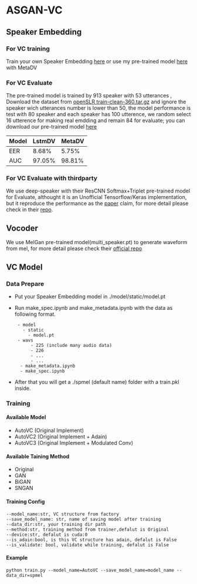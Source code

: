 # ASGAN-VC

## Speaker Embedding 

### For VC training

Train your own Speaker Embedding [here](https://github.com/licaiwang/d-vector) or use my pre-trained model [here](https://drive.google.com/file/d/1nF-nq4vb3PGOFp04iN2IC8jKVFeGCE5I/view?usp=sharing) with MetaDV

### For VC Evaluate

The pre-trained model is trained by 913 speaker with 53 utterances , Download the dataset from [openSLR train-clean-360.tar.gz](https://www.openslr.org/12) and ignore the speaker wich utterances number is lower than 50, the model performance is test with 80 speaker and each speaker has 100 utterence, we random select 16 utterence for making real emdding and remain 84 for evaluate; you can download our pre-trained model [here](https://drive.google.com/file/d/1WfJOhK0vFHKlZXZ66by142efYlDxq3jW/view?usp=sharing)

| Model | LstmDV | MetaDV |
| ----- | ------ | ------ |
| EER   | 8.68%  | 5.75%  |
| AUC   | 97.05% | 98.81% |

### For VC Evaluate with thirdparty

We use deep-speaker with their ResCNN Softmax+Triplet pre-trained model for Evaluate, althought it is an Unofficial Tensorflow/Keras implementation, but it reproduce the performance as the [paper](https://arxiv.org/pdf/1705.02304.pdf) claim, for more detail please check in their [repo](https://github.com/philipperemy/deep-speaker).


## Vocoder 
 
We use MelGan pre-trained model(multi_speaker.pt) to generate waveform from mel, for more detail please check their [official repo](https://github.com/descriptinc/melgan-neurips)


## VC Model

### Data Prepare

- Put your Speaker Embedding model in ./model/static/model.pt
- Run make_spec.ipynb and make_metadata.ipynb with the data as following format.

       - model
         - static
           - model.pt
       - wavs
            - 225 (include many audio data)
            - 226
            - ...
            - ...
        - make_metadata.ipynb
        - make_spec.ipynb

- After that you will get a ./spmel (default name) folder with a train.pkl inside.

### Training

#### Available Model

- AutoVC  (Original Implement)
- AutoVC2 (Original Implement + Adain)
- AutoVC3 (Original Implement + Modulated Conv)

#### Available Taining Method

- Original
- GAN
- BiGAN
- SNGAN

#### Training Config

    --model_name:str, VC structure from factory
    --save_model_name: str, name of saving model after training 
    --data_dir:str, your training dir path 
    --method:str, training method from trainer,defalut is Original
    --device:str, defalut is cuda:0
    --is_adain:bool, is this VC structure has adain, defalut is False
    --is_validate: bool, validate while training, defalut is False

#### Example

    python train.py --model_name=AutoVC --save_model_name=model_name --data_dir=spmel

